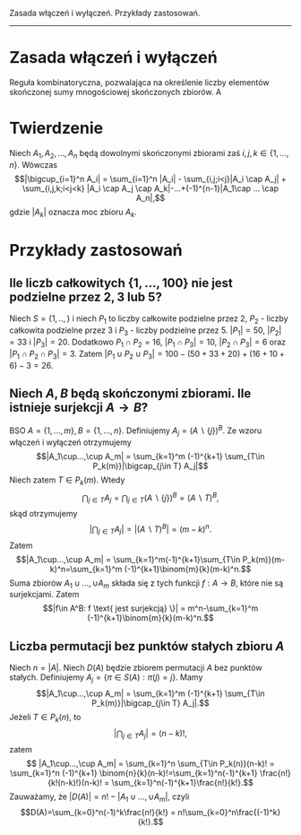 Zasada włączeń i wyłączeń. Przykłady zastosowań.

---

# Zasada włączeń i wyłączeń
Reguła kombinatoryczna, pozwalająca na określenie liczby elementów skończonej sumy mnogościowej skończonych zbiorów. A

# Twierdzenie
Niech $A_1,A_2,...,A_n$ będą dowolnymi skończonymi zbiorami zaś $i,j,k\in \{1,...,n\}$. Wówczas
$$|\bigcup_{i=1}^n A_i| = \sum_{i=1}^n |A_i| - \sum_{i,j;i<j}|A_i \cap A_j| + \sum_{i,j,k;i<j<k} |A_i \cap A_j \cap A_k|-...+(-1)^{n-1}|A_1\cap ... \cap A_n|,$$
gdzie $|A_k|$ oznacza moc zbioru $A_k$.

# Przykłady zastosowań
## Ile liczb całkowitych $\{1,...,100\}$ nie jest podzielne przez $2,3$ lub $5$?

Niech $S=\{1,..,\}$ i niech $P_1$ to liczby całkowite podzielne przez $2$, $P_2$ - liczby całkowita podzielne przez $3$ i $P_3$ - liczby podzielne przez $5$. $|P_1| = 50$, $|P_2| = 33$ i $|P_3| = 20$. Dodatkowo $P_1\cap P_2 = 16$, $|P_1 \cap P_3 | = 10$, $|P_2\cap P_3|=6$ oraz $|P_1\cap P_2 \cap P_3| = 3$. Zatem $|P_1 \cup P_2 \cup P_3| = 100-(50+33+20)+(16+10+6)-3=26$.

## Niech $A,B$ będą skończonymi zbiorami. Ile istnieje surjekcji $A\to B$?

BSO $A=\{1,...,m\},B=\{1,...,n\}$. Definiujemy $A_j = (A\backslash \{ j\})^B$. Ze wzoru włączeń i wyłączeń otrzymujemy
$$|A_1\cup...,\cup A_m| = \sum_{k=1}^m (-1)^{k+1} \sum_{T\in P_k(m)}|\bigcap_{j\in T} A_j|$$
Niech zatem $T\in P_k(m)$. Wtedy
$$\bigcap_{j\in T}A_j = \bigcap_{j\in T}(A\backslash\{j\})^B=(A\backslash T)^B,$$
skąd otrzymujemy 
$$|\bigcap_{j\in T} A_j| = |(A\backslash T)^B|=(m-k)^n.$$
Zatem
$$|A_1\cup...,\cup A_m| = \sum_{k=1}^m(-1)^{k+1}\sum_{T\in P_k(m)}(m-k)^n=\sum_{k=1}^m (-1)^{k+1}\binom{m}{k}(m-k)^n.$$
Suma zbiorów $A_1\cup...,\cup A_m$ składa się z tych funkcji $f:A\to B$, które nie są surjekcjami. Zatem
$$|f\in A^B: f \text{ jest surjekcją} \}| = m^n-\sum_{k=1}^m (-1)^{k+1}\binom{m}{k}(m-k)^n.$$

## Liczba permutacji bez punktów stałych zbioru $A$
Niech $n=|A|$. Niech $D(A)$ będzie zbiorem permutacji $A$ bez punktów stałych.
Definiujemy $A_j=\{ \pi\in S(A): \pi(j)=j\}$. Mamy 
$$|A_1\cup...,\cup A_m| = \sum_{k=1}^m (-1)^{k+1} \sum_{T\in P_k(m)}|\bigcap_{j\in T} A_j|.$$
Jeżeli $T\in P_k(n)$, to
$$|\bigcap_{j\in T} A_j| = (n-k)!,$$
zatem
$$ |A_1\cup...,\cup A_m| = \sum_{k=1}^n \sum_{T\in P_k(n)}(n-k)! = \sum_{k=1}^n (-1)^{k+1} \binom{n}{k}(n-k)!=\sum_{k=1}^n(-1)^{k+1} \frac{n!}{k!(n-k)!}(n-k)! = \sum_{k=1}^n(-1)^{k+1}\frac{n!}{k!}.$$
Zauważamy, że $|D(A)|=n!-|A_1\cup...,\cup A_m|$, czyli
$$D(A)=\sum_{k=0}^n(-1)^k\frac{n!}{k!} = n!\sum_{k=0}^n\frac{(-1)^k}{k!}.$$
